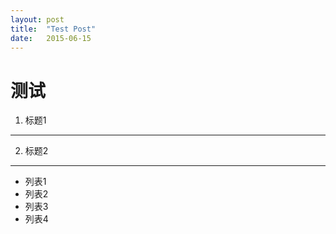 ```yaml
---
layout: post
title:  "Test Post"
date:   2015-06-15
---
```




测试
=====


1.  标题1
--------


2. 标题2
---------


- 列表1
- 列表2
- 列表3
- 列表4
 
